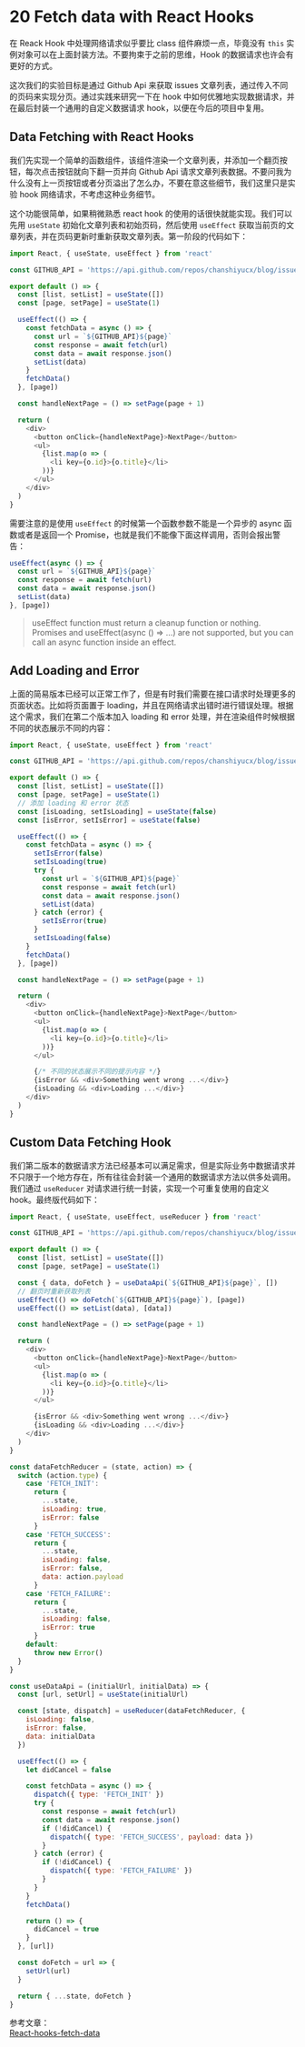 # 20 Fetch data with React Hooks

在 Reack Hook 中处理网络请求似乎要比 class 组件麻烦一点，毕竟没有 `this` 实例对象可以在上面封装方法。不要拘束于之前的思维，Hook 的数据请求也许会有更好的方式。

这次我们的实验目标是通过 Github Api 来获取 issues 文章列表，通过传入不同的页码来实现分页。通过实践来研究一下在 hook 中如何优雅地实现数据请求，并在最后封装一个通用的自定义数据请求 hook，以便在今后的项目中复用。

## Data Fetching with React Hooks

我们先实现一个简单的函数组件，该组件渲染一个文章列表，并添加一个翻页按钮，每次点击按钮就向下翻一页并向 Github Api 请求文章列表数据。不要问我为什么没有上一页按钮或者分页溢出了怎么办，不要在意这些细节，我们这里只是实验 hook 网络请求，不考虑这种业务细节。

这个功能很简单，如果稍微熟悉 react hook 的使用的话很快就能实现。我们可以先用 `useState` 初始化文章列表和初始页码，然后使用 `useEffect` 获取当前页的文章列表，并在页码更新时重新获取文章列表。第一阶段的代码如下：

```javascript
import React, { useState, useEffect } from 'react'

const GITHUB_API = 'https://api.github.com/repos/chanshiyucx/blog/issues?per_page=10&page='

export default () => {
  const [list, setList] = useState([])
  const [page, setPage] = useState(1)

  useEffect(() => {
    const fetchData = async () => {
      const url = `${GITHUB_API}${page}`
      const response = await fetch(url)
      const data = await response.json()
      setList(data)
    }
    fetchData()
  }, [page])

  const handleNextPage = () => setPage(page + 1)

  return (
    <div>
      <button onClick={handleNextPage}>NextPage</button>
      <ul>
        {list.map(o => (
          <li key={o.id}>{o.title}</li>
        ))}
      </ul>
    </div>
  )
}
```

需要注意的是使用 `useEffect` 的时候第一个函数参数不能是一个异步的 async 函数或者是返回一个 Promise，也就是我们不能像下面这样调用，否则会报出警告：

```javascript
useEffect(async () => {
  const url = `${GITHUB_API}${page}`
  const response = await fetch(url)
  const data = await response.json()
  setList(data)
}, [page])
```

> useEffect function must return a cleanup function or nothing. Promises and useEffect\(async \(\) =&gt; …\) are not supported, but you can call an async function inside an effect.

## Add Loading and Error

上面的简易版本已经可以正常工作了，但是有时我们需要在接口请求时处理更多的页面状态。比如将页面置于 loading，并且在网络请求出错时进行错误处理。根据这个需求，我们在第二个版本加入 loading 和 error 处理，并在渲染组件时候根据不同的状态展示不同的内容：

```javascript
import React, { useState, useEffect } from 'react'

const GITHUB_API = 'https://api.github.com/repos/chanshiyucx/blog/issues?page=10&per_page='

export default () => {
  const [list, setList] = useState([])
  const [page, setPage] = useState(1)
  // 添加 loading 和 error 状态
  const [isLoading, setIsLoading] = useState(false)
  const [isError, setIsError] = useState(false)

  useEffect(() => {
    const fetchData = async () => {
      setIsError(false)
      setIsLoading(true)
      try {
        const url = `${GITHUB_API}${page}`
        const response = await fetch(url)
        const data = await response.json()
        setList(data)
      } catch (error) {
        setIsError(true)
      }
      setIsLoading(false)
    }
    fetchData()
  }, [page])

  const handleNextPage = () => setPage(page + 1)

  return (
    <div>
      <button onClick={handleNextPage}>NextPage</button>
      <ul>
        {list.map(o => (
          <li key={o.id}>{o.title}</li>
        ))}
      </ul>

      {/* 不同的状态展示不同的提示内容 */}
      {isError && <div>Something went wrong ...</div>}
      {isLoading && <div>Loading ...</div>}
    </div>
  )
}
```

## Custom Data Fetching Hook

我们第二版本的数据请求方法已经基本可以满足需求，但是实际业务中数据请求并不只限于一个地方存在，所有往往会封装一个通用的数据请求方法以供多处调用。我们通过 `useReducer` 对请求进行统一封装，实现一个可重复使用的自定义 hook。最终版代码如下：

```javascript
import React, { useState, useEffect, useReducer } from 'react'

const GITHUB_API = 'https://api.github.com/repos/chanshiyucx/blog/issues?page=10&per_page='

export default () => {
  const [list, setList] = useState([])
  const [page, setPage] = useState(1)

  const { data, doFetch } = useDataApi(`${GITHUB_API}${page}`, [])
  // 翻页时重新获取列表
  useEffect(() => doFetch(`${GITHUB_API}${page}`), [page])
  useEffect(() => setList(data), [data])

  const handleNextPage = () => setPage(page + 1)

  return (
    <div>
      <button onClick={handleNextPage}>NextPage</button>
      <ul>
        {list.map(o => (
          <li key={o.id}>{o.title}</li>
        ))}
      </ul>

      {isError && <div>Something went wrong ...</div>}
      {isLoading && <div>Loading ...</div>}
    </div>
  )
}

const dataFetchReducer = (state, action) => {
  switch (action.type) {
    case 'FETCH_INIT':
      return {
        ...state,
        isLoading: true,
        isError: false
      }
    case 'FETCH_SUCCESS':
      return {
        ...state,
        isLoading: false,
        isError: false,
        data: action.payload
      }
    case 'FETCH_FAILURE':
      return {
        ...state,
        isLoading: false,
        isError: true
      }
    default:
      throw new Error()
  }
}

const useDataApi = (initialUrl, initialData) => {
  const [url, setUrl] = useState(initialUrl)

  const [state, dispatch] = useReducer(dataFetchReducer, {
    isLoading: false,
    isError: false,
    data: initialData
  })

  useEffect(() => {
    let didCancel = false

    const fetchData = async () => {
      dispatch({ type: 'FETCH_INIT' })
      try {
        const response = await fetch(url)
        const data = await response.json()
        if (!didCancel) {
          dispatch({ type: 'FETCH_SUCCESS', payload: data })
        }
      } catch (error) {
        if (!didCancel) {
          dispatch({ type: 'FETCH_FAILURE' })
        }
      }
    }
    fetchData()

    return () => {
      didCancel = true
    }
  }, [url])

  const doFetch = url => {
    setUrl(url)
  }

  return { ...state, doFetch }
}
```

参考文章：  
[React-hooks-fetch-data](https://www.robinwieruch.de/react-hooks-fetch-data/)
